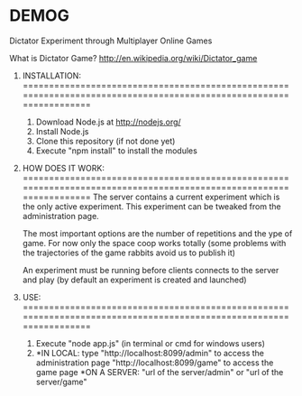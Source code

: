 DEMOG
=====

Dictator Experiment through Multiplayer Online Games

What is Dictator Game?
http://en.wikipedia.org/wiki/Dictator_game


1) INSTALLATION:
===================================================================================================================
	1) Download Node.js at http://nodejs.org/
	2) Install Node.js
	3) Clone this repository (if not done yet)
	4) Execute "npm install" to install the modules


2) HOW DOES IT WORK:
===================================================================================================================
	The server contains a current experiment which is the only active experiment. This experiment can be tweaked from
	the administration page.

	The most important options are the number of repetitions and the ype of game.
	For now only the space coop works totally (some problems with the trajectories of the game rabbits avoid us to publish it)

	An experiment must be running before clients connects to the server and play (by default an experiment is created and 
	launched)


3) USE:
===================================================================================================================
	1) Execute "node app.js" (in terminal or cmd for windows users)
	2) *IN LOCAL: type "http://localhost:8099/admin" to access the administration page
	                    "http://localhost:8099/game" to access the game page
	   *ON A SERVER: "url of the server/admin" or "url of the server/game"
